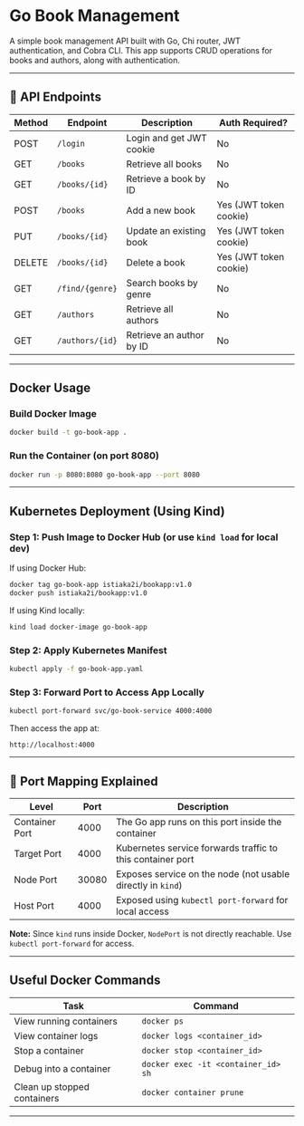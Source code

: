 # Go Book Management

A simple book management API built with Go, Chi router, JWT authentication, and Cobra CLI. This app supports CRUD operations for books and authors, along with authentication.

---

## 📘 API Endpoints

| Method | Endpoint        | Description              | Auth Required?         |
|--------|------------------|--------------------------|-------------------------|
| POST   | `/login`         | Login and get JWT cookie | No                      |
| GET    | `/books`         | Retrieve all books       | No                      |
| GET    | `/books/{id}`    | Retrieve a book by ID    | No                      |
| POST   | `/books`         | Add a new book           | Yes (JWT token cookie)  |
| PUT    | `/books/{id}`    | Update an existing book  | Yes (JWT token cookie)  |
| DELETE | `/books/{id}`    | Delete a book            | Yes (JWT token cookie)  |
| GET    | `/find/{genre}`  | Search books by genre    | No                      |
| GET    | `/authors`       | Retrieve all authors     | No                      |
| GET    | `/authors/{id}`  | Retrieve an author by ID | No                      |

---

## Docker Usage

### Build Docker Image

```bash
docker build -t go-book-app .
```

### Run the Container (on port 8080)

```bash
docker run -p 8080:8080 go-book-app --port 8080
```

---

## Kubernetes Deployment (Using Kind)

### Step 1: Push Image to Docker Hub (or use `kind load` for local dev)

If using Docker Hub:

```bash
docker tag go-book-app istiaka2i/bookapp:v1.0
docker push istiaka2i/bookapp:v1.0
```

If using Kind locally:

```bash
kind load docker-image go-book-app
```

### Step 2: Apply Kubernetes Manifest

```bash
kubectl apply -f go-book-app.yaml
```

### Step 3: Forward Port to Access App Locally

```bash
kubectl port-forward svc/go-book-service 4000:4000
```

Then access the app at:

```
http://localhost:4000
```

---

## 🔌 Port Mapping Explained

| Level           | Port | Description                                                |
|-----------------|------|------------------------------------------------------------|
| Container Port  | 4000 | The Go app runs on this port inside the container          |
| Target Port     | 4000 | Kubernetes service forwards traffic to this container port |
| Node Port       | 30080| Exposes service on the node (not usable directly in `kind`)|
| Host Port       | 4000 | Exposed using `kubectl port-forward` for local access      |

**Note:** Since `kind` runs inside Docker, `NodePort` is not directly reachable. Use `kubectl port-forward` for access.

---

## Useful Docker Commands

| Task                         | Command                               |
|-----------------------------|---------------------------------------|
| View running containers     | `docker ps`                           |
| View container logs         | `docker logs <container_id>`          |
| Stop a container            | `docker stop <container_id>`          |
| Debug into a container      | `docker exec -it <container_id> sh`   |
| Clean up stopped containers | `docker container prune`              |

---
